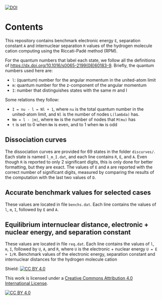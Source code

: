 [![DOI](https://zenodo.org/badge/DOI/10.5281/zenodo.5044229.svg)](https://doi.org/10.5281/zenodo.5044229)

# Contents 

This repository contains benchmark electronic energy `E`, separation constant `A` and internuclear separation `R` values of the hydrogen molecule cation computing using the Riccati-Padé method (RPM).

For the quantum numbers that label each state, we follow all the definitions of https://dx.doi.org/10.1016/s0065-2199(08)60183-9.
Briefly, the quantum numbers used here are:

* `l`: (quantum) number for the angular momentum in the united-atom limit
* `m`: quantum number for the z-component of the angular momentum
* `I`: number that distinguishes states with the same m and l

Some relations they follow:

* `I = nu - l = Nl + 1`, where `nu` is the total quantum number in the united-atom limit, and `Nl` is the number of nodes `L(lambda)` has. 
* `Nm = l - |m|`, where `Nm` is the number of nodes that `M(mu)` has
* `t` is set to 0 when `Nm` is even, and to 1 when `Nm` is odd

## Dissociation curves

The dissociation curves are provided for 69 states in the folder `discurves/`.
Each state is named `l_m_I.dat`, and each line contains `R`, `E`, and `A`.
Even though `R` is reported to only 2 significant digits, this is only done for better formatting, but they are exact.
The values of `E` and `A` are reported with the correct number of significant digits, measured by comparing the results of the computation with the last two values of `D`.

## Accurate benchmark values for selected cases

These values are located in file `benchs.dat`.
Each line contains the values of `l`, `m`, `I`, followed by `E` and `A`.

## Equilibrium internuclear distance, electronic + nuclear energy, and separation constant

These values are located in file `req.dat`.
Each line contains the values of `l`, `m`, `I`, followed by `U`, `A`, and `R`, where `U` is the electronic + nuclear energy `U = E + 1/R`.
Benchmark values of the electronic energy, separation constant and internuclear distances for the hydrogen molecule cation

Shield: [![CC BY 4.0][cc-by-shield]][cc-by]

This work is licensed under a
[Creative Commons Attribution 4.0 International License][cc-by].

[![CC BY 4.0][cc-by-image]][cc-by]

[cc-by]: http://creativecommons.org/licenses/by/4.0/
[cc-by-image]: https://i.creativecommons.org/l/by/4.0/88x31.png
[cc-by-shield]: https://img.shields.io/badge/License-CC%20BY%204.0-lightgrey.svg
